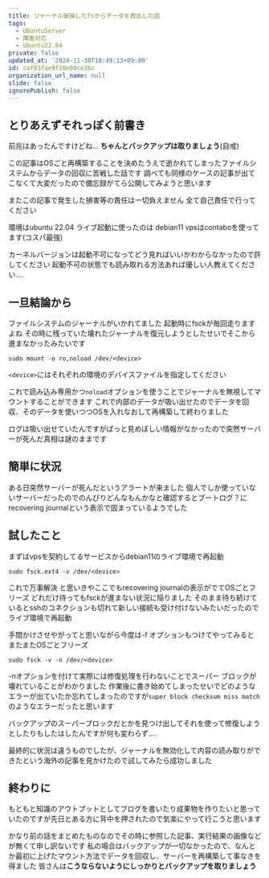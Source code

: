 ```yaml
---
title: ジャーナル破損したfsからデータを救出した話
tags:
  - UbuntuServer
  - 障害対応
  - Ubuntu22.04
private: false
updated_at: '2024-11-30T18:49:13+09:00'
id: caf83fae9f10e09ce3bc
organization_url_name: null
slide: false
ignorePublish: false
---
```

## とりあえずそれっぽく前書き
前兆はあったんですけどね...
**ちゃんとバックアップは取りましょう**(自戒)

この記事はOSごと再構築することを決めたうえで逝かれてしまったファイルシステムからデータの回収に苦戦した話です
調べても同様のケースの記事が出てこなくて大変だったので備忘録がてら公開してみようと思います

またこの記事で発生した損害等の責任は一切負えません
全て自己責任で行ってください

環境はubuntu 22.04
ライブ起動に使ったのは debian11
vpsはcontaboを使ってます(コスパ最強)

カーネルバージョンは起動不可になってどう見ればいいかわからなかったので許してください
起動不可の状態でも読み取れる方法あれば優しい人教えてください....

## 一旦結論から
ファイルシステムのジャーナルがいかれてました
起動時にfsckが毎回走りますよね
その時に残っていた壊れたジャーナルを復元しようとしたせいでそこから進まなかったみたいです
```bash:bash
sudo mount -o ro,noload /dev/<device>
```
`<device>`にはそれぞれの環境のデバイスファイルを指定してください

これで読み込み専用かつ`noload`オプションを使うことでジャーナルを無視してマウントすることができます
これで内部のデータが吸い出せたのでデータを回収、そのデータを使いつつOSを入れなおして再構築して終わりました

ログは吸い出せていたんですがぱっと見めぼしい情報がなかったので突然サーバーが死んだ真相は謎のままです

## 簡単に状況
ある日突然サーバーが死んだというアラートが来ました
個人でしか使っていないサーバーだったのでのんびりどんなもんかなと確認するとブートログ？にrecovering journalという表示で固まっているようでした

## 試したこと

まずはvpsを契約してるサービスからdebian11のライブ環境で再起動

```bash:bash
sudo fsck.ext4 -v /dev/<device>
```
これで万事解決
と思いきやここでもrecovering journalの表示がでてOSごとフリーズ
どれだけ待ってもfsckが進まない状況に陥りました
そのまま待ち続けているとsshのコネクションも切れて新しい接続も受け付けないみたいだったのでライブ環境で再起動

手間かけさせやがってと思いながら今度は-f オプションもつけてやってみると
またまたOSごとフリーズ

```bash:bash
sudo fsck -v -n /dev/<device>
```

-nオプションを付けて実際には修復処理を行わないことでスーパー ブロックが壊れていることがわかりました
作業後に書き始めてしまったせいでどのようなエラーが出ていたか忘れてしまったのですが`super block checksum miss match`のようなエラーだったと思います

バックアップのスーパーブロックだとかを見つけ出してそれを使って修復しようとしたりもしたはしたんですが何も変わらず....

最終的に状況は違うものでしたが、ジャーナルを無効化して内容の読み取りができたという海外の記事を見かけたので試してみたら成功しました

## 終わりに
もともと知識のアウトプットとしてブログを書いたり成果物を作りたいと思っていたのですが先日とある方に背中を押されたので気楽にやって行こうと思います

かなり前の話をまとめたものなのでその時に参照した記事、実行結果の画像などが無くて申し訳ないです
私の場合はバックアップが一切なかったので、なんとか最初に上げたマウント方法でデータを回収し、サーバーを再構築して事なきを得ました
皆さんは**こうならないようにしっかりとバックアップを取りましょう**

